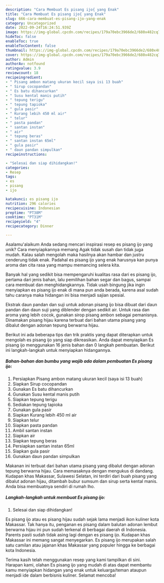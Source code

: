 ```yaml
---
description: "Cara Membuat Es pisang ijo{ yang Enak"
title: "Cara Membuat Es pisang ijo{ yang Enak"
slug: 666-cara-membuat-es-pisang-ijo-yang-enak
category: Uncategorized
date: 2022-09-24T16:24:51.939Z
image: https://img-global.cpcdn.com/recipes/179a70ebc3966de2/680x482cq70/es-pisang-ijo-foto-resep-utama.jpg
hideToc: false
enableToc: true
enableTocContent: false
thumbnail: https://img-global.cpcdn.com/recipes/179a70ebc3966de2/680x482cq70/es-pisang-ijo-foto-resep-utama.jpg
cover: https://img-global.cpcdn.com/recipes/179a70ebc3966de2/680x482cq70/es-pisang-ijo-foto-resep-utama.jpg
author: Admin
authorAv: notfound
ratingvalue: 3.9
reviewcount: 18
recipeingredient:
- " Pisang ambon matang ukuran kecil saya isi 13 buah"
- " Sirup cocopandan"
- " Es batu dihancurkan"
- " Susu kental manis putih"
- " tepung terigu"
- " tepung tapioka"
- " gula pasir"
- " Kurang lebih 450 ml air"
- " telur"
- " pasta pandan"
- " santan instan"
- " air"
- " tepung beras"
- " santan instan 65ml"
- " gula pasir"
- " daun pandan simpulkan"
recipeinstructions:

- "Selesai dan siap dihidangkan!"
categories:
- Resep
tags:
- es
- pisang
- ijo

katakunci: es pisang ijo 
nutrition: 296 calories
recipecuisine: Indonesian
preptime: "PT38M"
cooktime: "PT31M"
recipeyield: "4"
recipecategory: Dinner

---
```



Asalamu'alaikum Anda sedang mencari inspirasi resep es pisang ijo yang unik? Cara menyiapkannya memang Agak tidak susah dan tidak juga mudah. Kalau salah mengolah maka hasilnya akan hambar dan justru cenderung tidak enak. Padahal es pisang ijo yang enak harusnya kan punya aroma dan cita rasa yang mampu memancing selera kita.


Banyak hal yang sedikit bisa mempengaruhi kualitas rasa dari es pisang ijo, pertama dari jenis bahan, lalu pemilihan bahan segar dan bagus, sampai cara membuat dan menghidangkannya. Tidak usah bingung jika ingin menyiapkan es pisang ijo enak di mana pun anda berada, karena asal sudah tahu caranya maka hidangan ini bisa menjadi sajian spesial.

Ekstrak daun pandan dan suji untuk adonan pisang ijo bisa dibuat dari daun pandan dan daun suji yang diblender dengan sedikit air. Untuk rasa dan aroma yang lebih cocok, gunakan sirop pisang ambon sebagai pemanisnya. Dinamakan pisang hijau karena terbuat dari bahan utama pisang yang dibalut dengan adonan tepung berwarna hijau.


Berikut ini ada beberapa tips dan trik praktis yang dapat diterapkan untuk mengolah es pisang ijo yang siap dikreasikan. Anda dapat menyiapkan Es pisang ijo menggunakan 16 jenis bahan dan 0 langkah pembuatan. Berikut ini langkah-langkah untuk menyiapkan hidangannya.

<!--inarticleads1-->

##### Bahan-bahan dan bumbu yang wajib ada dalam pembuatan Es pisang ijo:

1. Persiapkan  Pisang ambon matang ukuran kecil (saya isi 13 buah)
1. Siapkan  Sirup cocopandan
1. Gunakan  Es batu dihancurkan
1. Gunakan  Susu kental manis putih
1. Siapkan  tepung terigu
1. Sediakan  tepung tapioka
1. Gunakan  gula pasir
1. Siapkan  Kurang lebih 450 ml air
1. Siapkan  telur
1. Siapkan  pasta pandan
1. Ambil  santan instan
1. Siapkan  air
1. Siapkan  tepung beras
1. Persiapkan  santan instan 65ml
1. Siapkan  gula pasir
1. Gunakan  daun pandan simpulkan


Makanan ini terbuat dari bahan utama pisang yang dibalut dengan adonan tepung berwarna hijau. Cara memasaknya dengan mengukus di dandang. Kudapan khas Makassar, Sulawesi Selatan, ini terdiri dari buah pisang yang dibalut adonan hijau, ditambah bubur sumsum dan sirup serta kental manis. Anda bisa membuatnya sendiri di rumah lho. 

<!--inarticleads2-->

##### Langkah-langkah untuk membuat Es pisang ijo:


1. Selesai dan siap dihidangkan!

Es pisang ijo atau es pisang hijau sudah sejak lama menjadi ikon kuliner kota Makassar. Tak hanya itu, penganan es pisang dalam balutan adonan lembut berwarna hijau ini pun sudah terkenal di berbagai daerah di Indonesia. Parents pasti sudah tidak asing lagi dengan es pisang ijo. Kudapan khas Makassar ini memang sangat menyegarkan. Es pisang ijo merupakan salah satu camilan atau jajanan khas Makassar yang populer hingga ke berbagai kota Indonesia. 

Terima kasih telah menggunakan resep yang kami tampilkan di sini. Harapan kami, olahan Es pisang ijo yang mudah di atas dapat membantu kamu menyiapkan hidangan yang enak untuk keluarga/teman ataupun menjadi ide dalam berbisnis kuliner. Selamat mencoba!
